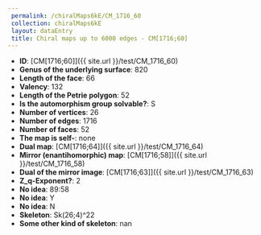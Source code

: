 ```yaml
--- 
 permalink: /chiralMaps6kE/CM_1716_60 
 collection: chiralMaps6kE
 layout: dataEntry
 title: Chiral maps up to 6000 edges - CM[1716;60]
---
```


- **ID**: [CM[1716;60]]({{ site.url }}/test/CM_1716_60)
- **Genus of the underlying surface**: 820
- **Length of the face**: 66
- **Valency**: 132
- **Length of the Petrie polygon**: 52
- **Is the automorphism group solvable?**: S
- **Number of vertices**: 26
- **Number of edges**: 1716
- **Number of faces**: 52
- **The map is self-**: none
- **Dual map**: [CM[1716;64]]({{ site.url }}/test/CM_1716_64)
- **Mirror (enantihomorphic) map**: [CM[1716;58]]({{ site.url }}/test/CM_1716_58)
- **Dual of the mirror image**: [CM[1716;63]]({{ site.url }}/test/CM_1716_63)
- **Z_q-Exponent?**: 2
- **No idea**:  89:58
- **No idea**: Y
- **No idea**: N
- **Skeleton**: Sk(26;4)^22
- **Some other kind of skeleton**: nan
